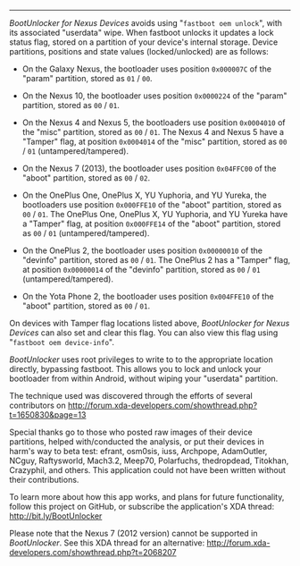 ---


*BootUnlocker for Nexus Devices* avoids using "`fastboot oem
unlock`", with its associated "userdata" wipe. When fastboot unlocks
it updates a lock status flag, stored on a partition of your device's
internal storage. Device partitions, positions and state values
(locked/unlocked) are as follows:


* On the Galaxy Nexus, the bootloader uses position
  `0x000007C` of the "param" partition, stored as `01` / `00`.

* On the Nexus 10, the bootloader uses position
  `0x0000224` of the "param" partition, stored as `00` / `01`.

* On the Nexus 4 and Nexus 5, the bootloaders use position
  `0x0004010` of the "misc" partition, stored as `00` / `01`.
  The Nexus 4 and Nexus 5 have a "Tamper" flag, at position
  `0x0004014` of the "misc" partition, stored as `00` / `01` (untampered/tampered).

* On the Nexus 7 (2013), the bootloader uses position
  `0x04FFC00` of the "aboot" partition, stored as `00` / `02`.

* On the OnePlus One, OnePlus X, YU Yuphoria, and YU Yureka, the bootloaders use position
  `0x000FFE10` of the "aboot" partition, stored as `00` / `01`.
  The OnePlus One, OnePlus X, YU Yuphoria, and YU Yureka have a "Tamper" flag, at position
  `0x000FFE14` of the "aboot" partition, stored as `00` / `01` (untampered/tampered).

* On the OnePlus 2, the bootloader uses position
  `0x00000010` of the "devinfo" partition, stored as `00` / `01`.
  The OnePlus 2 has a "Tamper" flag, at position
  `0x00000014` of the "devinfo" partition, stored as `00` / `01` (untampered/tampered).

* On the Yota Phone 2, the bootloader uses position
  `0x004FFE10` of the "aboot" partition, stored as `00` / `01`.

On devices with Tamper flag locations listed above,
*BootUnlocker for Nexus Devices* can also set and clear this flag.
You can also view this flag using "`fastboot oem device-info`".

*BootUnlocker* uses root privileges to write to to the appropriate
location directly, bypassing fastboot. This allows you to lock and
unlock your bootloader from within Android, without wiping your
"userdata" partition.

The technique used was discovered through the efforts of several
contributors on <http://forum.xda-developers.com/showthread.php?t=1650830&page=13>

Special thanks go to those who posted raw images of their device
partitions, helped with/conducted the analysis, or put their devices in
harm's way to beta test: efrant, osm0sis, iuss, Archpope, AdamOutler,
NCguy, Raftysworld, Mach3.2, Meep70, Polarfuchs, thedropdead, Titokhan,
Crazyphil, and others. This application could not have been written without
their contributions.

To learn more about how this app works, and plans for future
functionality, follow this project on GitHub, or subscribe the
application's XDA thread: <http://bit.ly/BootUnlocker>

Please note that the Nexus 7 (2012 version) cannot be supported
in *BootUnlocker*. See this XDA thread for an alternative:
<http://forum.xda-developers.com/showthread.php?t=2068207>
